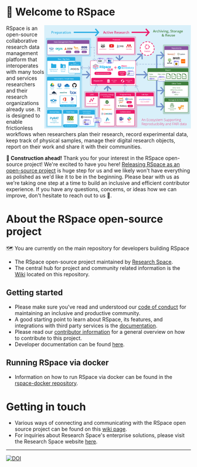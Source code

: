 # 👋 Welcome to RSpace 
<picture>
 <img alt="Map of how the RSpace platform creates an ecosystem of digital tools to support workflows for preparing, conducting and reporting on research." src="https://github.com/rspace-os/rspace-marketing-resources/blob/217a4cbd3d50a1e7cc82020b3a8e69915d7b13df/main_graphic.png" width = 400 align = right>
</picture>
RSpace is an open-source collaborative research data management platform that interoperates with many tools and services researchers and their research organizations already use. It is designed to enable frictionless workflows when researchers plan their research, record experimental data, keep track of physical samples, manage their digital research objects, report on their work and share it with their communities. 
<P>

**🚧 Construction ahead!**
Thank you for your interest in the RSpace open-source project! We're excited to have you here!
[Releasing RSpace as an open-source project](http://www.researchspace.com/blog/research-space-embraces-open-source-to-empower-fair-data-workflows) is huge step for us and we likely won't have everything as polished as we'd like it to be in the beginning. Please bear with us as we're taking one step at a time to build an inclusive and efficient contributor experience. If you have any questions, concerns, or ideas how we can improve, don't hesitate to reach out to us 🙏.
<br clear="right"/>



# About the RSpace open-source project
🗺️ You are currently on the main repository for developers building RSpace
- The RSpace open-source project maintained by [Research Space](https://www.researchspace.com).
- The central hub for project and community related information is the [Wiki](https://github.com/rspace-os/rspace-web/wiki/) located on this repository.
  
## Getting started
- Please make sure you've read and understood our [code of conduct](https://github.com/rspace-os/.github/blob/1be658989ec362844d1f8b2ef590f28bbc989a1e/CODE_OF_CONDUCT.md) for maintaining an inclusive and productive community.
- A good starting point to learn about RSpace, its features, and integrations with third party services is the [documentation](https://documentation.researchspace.com/).
- Please read our [contributor information](https://github.com/rspace-os/.github/blob/main/CONTRIBUTING.md) for a general overview on how to contribute to this project.
- Developer documentation can be found [here](DevDocs/DeveloperNotes/GettingStarted/GettingStarted.md).

## Running RSpace via docker
- Information on how to run RSpace via docker can be found in the [rspace-docker repository](https://github.com/rspace-os/rspace-docker).

# Getting in touch
- Various ways of connecting and communicating with the RSpace open source project can be found on this [wiki page](https://github.com/rspace-os/rspace-web/wiki/Contact).
- For inquiries about Research Space's enterprise solutions, please visit the Research Space website [here](https://www.researchspace.com/pricing).

<HR>

[![DOI](https://zenodo.org/badge/809392922.svg)](https://doi.org/10.5281/zenodo.14628345)
